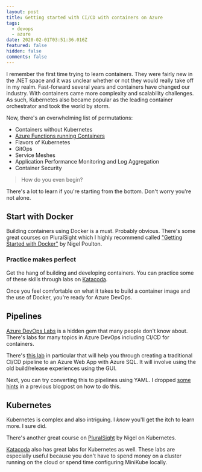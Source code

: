 ```yaml
---
layout: post
title: Getting started with CI/CD with containers on Azure
tags:
  - devops
  - azure
date: 2020-02-01T03:51:36.016Z
featured: false
hidden: false
comments: false
---
```

I remember the first time trying to learn containers. They were fairly new in the .NET space and it was unclear whether or not they would really take off in my realm. Fast-forward several years and containers have changed our industry. With containers came more complexity and scalability challenges. As such, Kubernetes also became popular as the leading container orchestrator and took the world by storm. 

<!--more--> 

Now, there's an overwhelming list of permutations: 

* Containers without Kubernetes
* [Azure Functions running Containers](https://docs.microsoft.com/en-us/azure/azure-functions/functions-create-function-linux-custom-image?tabs=portal%2Cbash&pivots=programming-language-powershell)
* Flavors of Kubernetes
* GitOps
* Service Meshes
* Application Performance Monitoring and Log Aggregation
* Container Security

> How do you even begin?

There's a lot to learn if you're starting from the bottom. Don't worry you're not alone. 

## Start with Docker

Building containers using Docker is a must. Probably obvious. There's some great courses on PluralSight which I highly recommend called ["Getting Started with Docker"](https://app.pluralsight.com/library/courses/docker-getting-started/table-of-contents) by Nigel Poulton. 

### Practice makes perfect

Get the hang of building and developing containers. You can practice some of these skills through labs on [Katacoda](https://katacoda.com/courses/container-runtimes).

Once you feel comfortable on what it takes to build a container image and the use of Docker, you're ready for Azure DevOps. 

## Pipelines

[Azure DevOps Labs](https://www.azuredevopslabs.com/) is a hidden gem that many people don't know about. There's labs for many topics in Azure DevOps including CI/CD for containers. 

There's [this lab](https://www.azuredevopslabs.com/labs/vstsextend/docker/) in particular that will help you through creating a traditional CI/CD pipeline to an Azure Web App with Azure SQL. It will involve using the old build/release experiences using the GUI.

Next, you can try converting this to pipelines using YAML. I dropped [some hints](https://gaunacode.com/ci-cd-for-web-app-for-container) in a previous blogpost on how to do this.

## Kubernetes

Kubernetes is complex and also intriguing. I _know_ you'll get the itch to learn more. I sure did.

There's another great course on [PluralSight](https://app.pluralsight.com/library/courses/docker-kubernetes-big-picture/table-of-contents) by Nigel on Kubernetes.

[Katacoda](https://www.katacoda.com/courses/kubernetes) also has great labs for Kubernetes as well. These labs are especially useful because you don't have to spend money on a cluster running on the cloud or spend time configuring MiniKube locally.
